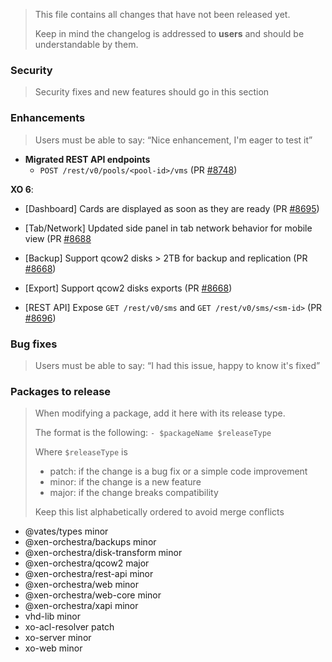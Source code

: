 > This file contains all changes that have not been released yet.
>
> Keep in mind the changelog is addressed to **users** and should be
> understandable by them.

### Security

> Security fixes and new features should go in this section

### Enhancements

> Users must be able to say: “Nice enhancement, I'm eager to test it”


- **Migrated REST API endpoints**
  - `POST /rest/v0/pools/<pool-id>/vms` (PR [#8748](https://github.com/vatesfr/xen-orchestra/pull/8748))

**XO 6**:
  - [Dashboard] Cards are displayed as soon as they are ready (PR [#8695](https://github.com/vatesfr/xen-orchestra/pull/8695))
  - [Tab/Network] Updated side panel in tab network behavior for mobile view (PR [#8688](https://github.com/vatesfr/xen-orchestra/pull/8688)

- [Backup] Support qcow2 disks > 2TB for backup and replication (PR [#8668](https://github.com/vatesfr/xen-orchestra/pull/8668))
- [Export] Support qcow2 disks exports (PR [#8668](https://github.com/vatesfr/xen-orchestra/pull/8668))
- [REST API] Expose `GET /rest/v0/sms` and `GET /rest/v0/sms/<sm-id>` (PR [#8696](https://github.com/vatesfr/xen-orchestra/pull/8696))

### Bug fixes

> Users must be able to say: “I had this issue, happy to know it's fixed”

### Packages to release

> When modifying a package, add it here with its release type.
>
> The format is the following: `- $packageName $releaseType`
>
> Where `$releaseType` is
>
> - patch: if the change is a bug fix or a simple code improvement
> - minor: if the change is a new feature
> - major: if the change breaks compatibility
>
> Keep this list alphabetically ordered to avoid merge conflicts

<!--packages-start-->

- @vates/types minor
- @xen-orchestra/backups minor
- @xen-orchestra/disk-transform minor
- @xen-orchestra/qcow2 major
- @xen-orchestra/rest-api minor
- @xen-orchestra/web minor
- @xen-orchestra/web-core minor
- @xen-orchestra/xapi minor
- vhd-lib minor
- xo-acl-resolver patch
- xo-server minor
- xo-web minor

<!--packages-end-->
